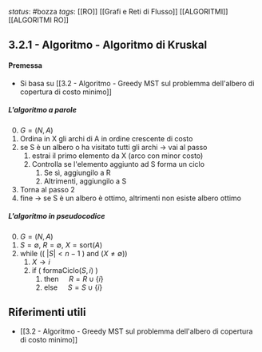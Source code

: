 *status*: #bozza 
*tags*: [[RO]] [[Grafi e Reti di Flusso]] [[ALGORITMI]] [[ALGORITMI RO]]

## 3.2.1 - Algoritmo - Algoritmo di Kruskal

#### Premessa
* Si basa su [[3.2 - Algoritmo - Greedy MST sul problemma dell'albero di copertura di costo minimo]]

##### L'algoritmo a parole
0. $G=(N,A)$
1. Ordina in X gli archi di A in ordine crescente di costo
2. se S è un albero o ha visitato tutti gli archi -> vai al passo
	1. estrai il primo elemento da X (arco con minor costo)
	2. Controlla se l'elemento aggiunto ad S forma un ciclo
		1. Se sì, aggiungilo a R
		2. Altrimenti, aggiungilo a S
3. Torna al passo 2
4. fine -> se S è un albero è ottimo, altrimenti non esiste albero ottimo

##### L'algoritmo in pseudocodice

0. $G=(N,A)$
1. $S= \emptyset, \ R= \emptyset, \ X=\text{sort}(A)$
2. $\text{while }((\ |S| < n-1\ ) \text{ and } (X \neq \emptyset))$
	1. $X \to i$
	2. $\text{if }(\ \text{formaCiclo}(S,i)\ )$
		1. $\text{then } \quad R=R \cup \{i\}$
		2. $\text{else } \quad S = S \cup \{i\}$




## Riferimenti utili

* [[3.2 - Algoritmo - Greedy MST sul problemma dell'albero di copertura di costo minimo]]